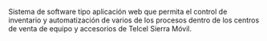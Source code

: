 Sistema de software tipo aplicación web que permita el control de inventario y automatización de varios de los procesos dentro de los centros de venta de equipo y accesorios de Telcel Sierra Móvil.